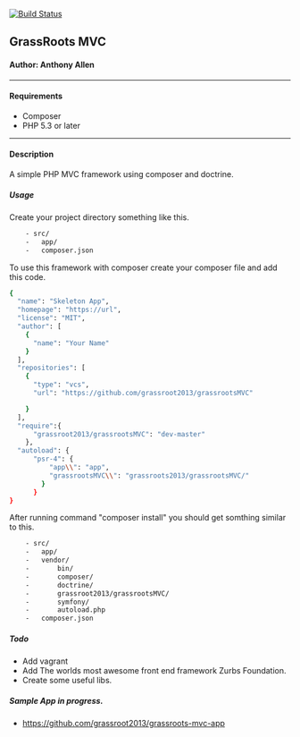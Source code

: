 [![Build Status](https://travis-ci.org/grassroot2013/framework.svg?branch=master)](https://travis-ci.org/grassroot2013/framework)
## GrassRoots MVC

#### Author: Anthony Allen
---
#### Requirements

* Composer
* PHP 5.3 or later

---
#### Description

A simple PHP MVC framework using composer and doctrine.

##### Usage

Create your project directory something like this.

```sh
    - src/
    -   app/
    -   composer.json
```

To use this framework with composer create your composer file and add this code.

```sh
{
  "name": "Skeleton App",
  "homepage": "https://url",
  "license": "MIT",
  "author": [
    {
      "name": "Your Name"
    }
  ],
  "repositories": [
    {
      "type": "vcs",
      "url": "https://github.com/grassroot2013/grassrootsMVC"

    }
  ],
  "require":{
      "grassroot2013/grassrootsMVC": "dev-master"
    },
  "autoload": {
      "psr-4": {
          "app\\": "app",
          "grassrootsMVC\\": "grassroots2013/grassrootsMVC/"
        }
      }
}
```

After running command "composer install" you should get somthing similar to this.

```sh
    - src/
    -   app/
    -   vendor/
    -       bin/
    -       composer/
    -       doctrine/
    -       grassroot2013/grassrootsMVC/
    -       symfony/
    -       autoload.php
    -   composer.json
```

##### Todo
* Add vagrant
* Add The worlds most awesome front end framework Zurbs Foundation.
* Create some useful libs.

##### Sample App in progress.
* https://github.com/grassroot2013/grassroots-mvc-app



